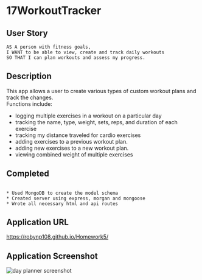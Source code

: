 # 17WorkoutTracker

## User Story

```
AS A person with fitness goals, 
I WANT to be able to view, create and track daily workouts
SO THAT I can plan workouts and assess my progress.
```

## Description

This app allows a user to create various types of custom workout plans and track the changes.  
Functions include:
* logging multiple exercises in a workout on a particular day
* tracking the name, type, weight, sets, reps, and duration of each exercise
* tracking my distance traveled for cardio exercises
* adding exercises to a previous workout plan.
* adding new exercises to a new workout plan.
* viewing combined weight of multiple exercises

## Completed

```

* Used MongoDB to create the model schema
* Created server using express, morgan and mongoose
* Wrote all necessary html and api routes
```

## Application URL

https://robynp108.github.io/Homework5/

## Application Screenshot

![day planner screenshot](PlannerScreenshot.png)

